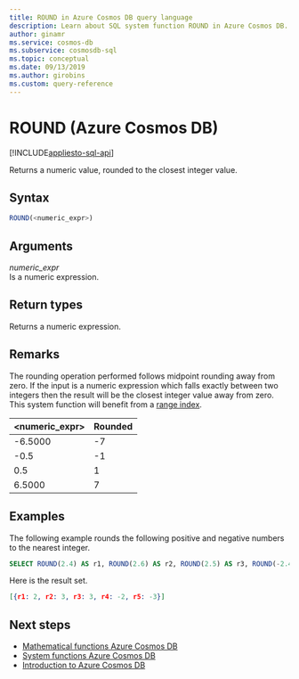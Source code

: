 ```yaml
---
title: ROUND in Azure Cosmos DB query language
description: Learn about SQL system function ROUND in Azure Cosmos DB.
author: ginamr
ms.service: cosmos-db
ms.subservice: cosmosdb-sql
ms.topic: conceptual
ms.date: 09/13/2019
ms.author: girobins
ms.custom: query-reference
---
```

# ROUND (Azure Cosmos DB)
[!INCLUDE[appliesto-sql-api](includes/appliesto-sql-api.md)]

 Returns a numeric value, rounded to the closest integer value.  
  
## Syntax
  
```sql
ROUND(<numeric_expr>)  
```  
  
## Arguments
  
*numeric_expr*  
   Is a numeric expression.  
  
## Return types
  
  Returns a numeric expression.  
  
## Remarks
  
The rounding operation performed follows midpoint rounding away from zero. If the input is a numeric expression which falls exactly between two integers then the result will be the closest integer value away from zero. This system function will benefit from a [range index](index-policy.md#includeexclude-strategy).
  
|<numeric_expr>|Rounded|
|-|-|
|-6.5000|-7|
|-0.5|-1|
|0.5|1|
|6.5000|7||
  
## Examples
  
The following example rounds the following positive and negative numbers to the nearest integer.  
  
```sql
SELECT ROUND(2.4) AS r1, ROUND(2.6) AS r2, ROUND(2.5) AS r3, ROUND(-2.4) AS r4, ROUND(-2.6) AS r5  
```  
  
Here is the result set.  
  
```json
[{r1: 2, r2: 3, r3: 3, r4: -2, r5: -3}]  
```  

## Next steps

- [Mathematical functions Azure Cosmos DB](sql-query-mathematical-functions.md)
- [System functions Azure Cosmos DB](sql-query-system-functions.md)
- [Introduction to Azure Cosmos DB](introduction.md)
